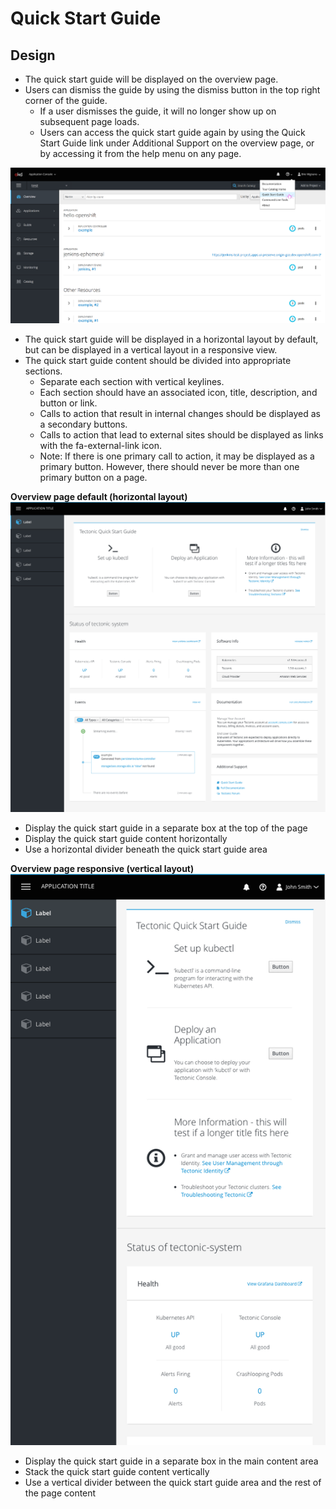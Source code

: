 # Quick Start Guide

## Design
* The quick start guide will be displayed on the overview page.
* Users can dismiss the guide by using the dismiss button in the top right corner of the guide.
  * If a user dismisses the guide, it will no longer show up on subsequent page loads.
  * Users can access the quick start guide again by using the Quick Start Guide link under Additional Support on the overview page, or by accessing it from the help menu on any page.

![help](img/HelpMenu.png)

* The quick start guide will be displayed in a horizontal layout by default, but can be displayed in a vertical layout in a responsive view.
* The quick start guide content should be divided into appropriate sections.
  * Separate each section with vertical keylines.
  * Each section should have an associated icon, title, description, and button or link.
  * Calls to action that result in internal changes should be displayed as a secondary buttons.
  * Calls to action that lead to external sites should be displayed as links with the fa-external-link icon.
  * Note: If there is one primary call to action, it may be displayed as a primary button. However, there should never be more than one primary button on a page.

**Overview page default (horizontal layout)**
![horizontal](img/horizontal.png)

* Display the quick start guide in a separate box at the top of the page
* Display the quick start guide content horizontally
* Use a horizontal divider beneath the quick start guide area

**Overview page responsive (vertical layout)**
![vertical](img/vertical.png)

* Display the quick start guide in a separate box in the main content area
* Stack the quick start guide content vertically
* Use a vertical divider between the quick start guide area and the rest of the page content
